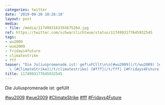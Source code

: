 ```yaml
---
categories: twitter
date: '2019-09-20 10:26:18'
layout: post
media:
- file: /media/1174993163393675264.jpg
ref: https://twitter.com/schwarzlichtwue/status/1174993177645932545
tags:
- wu2009
- wue2009
- fridays4future
- climatestrike
- fff
teaser: "Die Juliuspromenade ist: gef\xFCllt\n\n[#wu2009](/t/wu2009) [#wue2009](/t/wue2009)\
  \ [#ClimateStrike](/t/climatestrike) [#fff](/t/fff) [#Fridays4Future](/t/fridays4future) "
title: 1174993177645932545
---
```

Die Juliuspromenade ist: gefüllt

[#wu2009](/t/wu2009) [#wue2009](/t/wue2009) [#ClimateStrike](/t/climatestrike) [#fff](/t/fff) [#Fridays4Future](/t/fridays4future) 